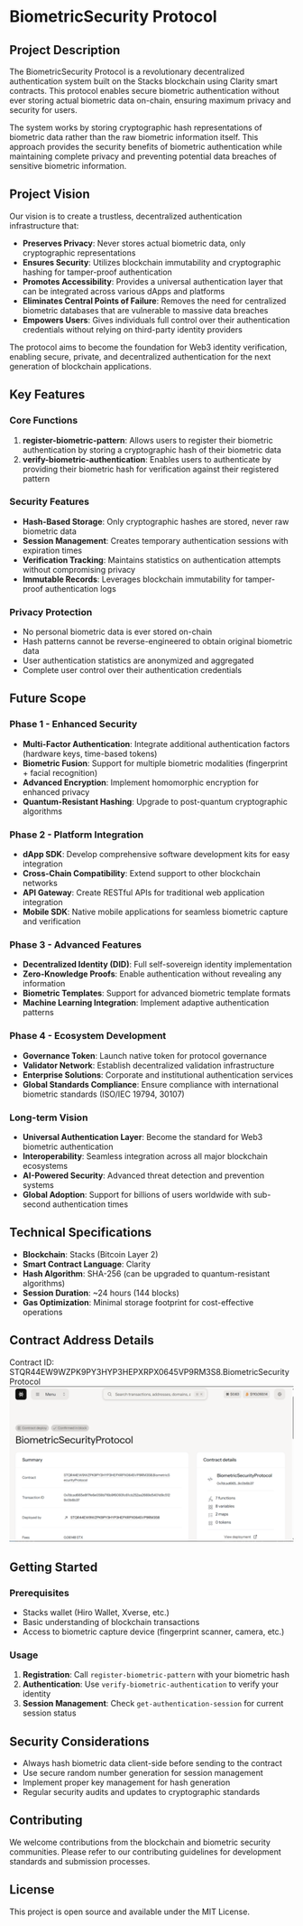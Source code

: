# BiometricSecurity Protocol

## Project Description

The BiometricSecurity Protocol is a revolutionary decentralized authentication system built on the Stacks blockchain using Clarity smart contracts. This protocol enables secure biometric authentication without ever storing actual biometric data on-chain, ensuring maximum privacy and security for users.

The system works by storing cryptographic hash representations of biometric data rather than the raw biometric information itself. This approach provides the security benefits of biometric authentication while maintaining complete privacy and preventing potential data breaches of sensitive biometric information.

## Project Vision

Our vision is to create a trustless, decentralized authentication infrastructure that:

- **Preserves Privacy**: Never stores actual biometric data, only cryptographic representations
- **Ensures Security**: Utilizes blockchain immutability and cryptographic hashing for tamper-proof authentication
- **Promotes Accessibility**: Provides a universal authentication layer that can be integrated across various dApps and platforms
- **Eliminates Central Points of Failure**: Removes the need for centralized biometric databases that are vulnerable to massive data breaches
- **Empowers Users**: Gives individuals full control over their authentication credentials without relying on third-party identity providers

The protocol aims to become the foundation for Web3 identity verification, enabling secure, private, and decentralized authentication for the next generation of blockchain applications.

## Key Features

### Core Functions

1. **register-biometric-pattern**: Allows users to register their biometric authentication by storing a cryptographic hash of their biometric data
2. **verify-biometric-authentication**: Enables users to authenticate by providing their biometric hash for verification against their registered pattern

### Security Features

- **Hash-Based Storage**: Only cryptographic hashes are stored, never raw biometric data
- **Session Management**: Creates temporary authentication sessions with expiration times
- **Verification Tracking**: Maintains statistics on authentication attempts without compromising privacy
- **Immutable Records**: Leverages blockchain immutability for tamper-proof authentication logs

### Privacy Protection

- No personal biometric data is ever stored on-chain
- Hash patterns cannot be reverse-engineered to obtain original biometric data
- User authentication statistics are anonymized and aggregated
- Complete user control over their authentication credentials

## Future Scope

### Phase 1 - Enhanced Security
- **Multi-Factor Authentication**: Integrate additional authentication factors (hardware keys, time-based tokens)
- **Biometric Fusion**: Support for multiple biometric modalities (fingerprint + facial recognition)
- **Advanced Encryption**: Implement homomorphic encryption for enhanced privacy
- **Quantum-Resistant Hashing**: Upgrade to post-quantum cryptographic algorithms

### Phase 2 - Platform Integration
- **dApp SDK**: Develop comprehensive software development kits for easy integration
- **Cross-Chain Compatibility**: Extend support to other blockchain networks
- **API Gateway**: Create RESTful APIs for traditional web application integration
- **Mobile SDK**: Native mobile applications for seamless biometric capture and verification

### Phase 3 - Advanced Features
- **Decentralized Identity (DID)**: Full self-sovereign identity implementation
- **Zero-Knowledge Proofs**: Enable authentication without revealing any information
- **Biometric Templates**: Support for advanced biometric template formats
- **Machine Learning Integration**: Implement adaptive authentication patterns

### Phase 4 - Ecosystem Development
- **Governance Token**: Launch native token for protocol governance
- **Validator Network**: Establish decentralized validation infrastructure
- **Enterprise Solutions**: Corporate and institutional authentication services
- **Global Standards Compliance**: Ensure compliance with international biometric standards (ISO/IEC 19794, 30107)

### Long-term Vision
- **Universal Authentication Layer**: Become the standard for Web3 biometric authentication
- **Interoperability**: Seamless integration across all major blockchain ecosystems
- **AI-Powered Security**: Advanced threat detection and prevention systems
- **Global Adoption**: Support for billions of users worldwide with sub-second authentication times

## Technical Specifications

- **Blockchain**: Stacks (Bitcoin Layer 2)
- **Smart Contract Language**: Clarity
- **Hash Algorithm**: SHA-256 (can be upgraded to quantum-resistant algorithms)
- **Session Duration**: ~24 hours (144 blocks)
- **Gas Optimization**: Minimal storage footprint for cost-effective operations

## Contract Address Details
Contract ID: STQR44EW9WZPK9PY3HYP3HEPXRPX0645VP9RM3S8.BiometricSecurityProtocol
![alt text](image.png)



## Getting Started

### Prerequisites
- Stacks wallet (Hiro Wallet, Xverse, etc.)
- Basic understanding of blockchain transactions
- Access to biometric capture device (fingerprint scanner, camera, etc.)

### Usage
1. **Registration**: Call `register-biometric-pattern` with your biometric hash
2. **Authentication**: Use `verify-biometric-authentication` to verify your identity
3. **Session Management**: Check `get-authentication-session` for current session status

## Security Considerations

- Always hash biometric data client-side before sending to the contract
- Use secure random number generation for session management
- Implement proper key management for hash generation
- Regular security audits and updates to cryptographic standards

## Contributing

We welcome contributions from the blockchain and biometric security communities. Please refer to our contributing guidelines for development standards and submission processes.

## License

This project is open source and available under the MIT License.




